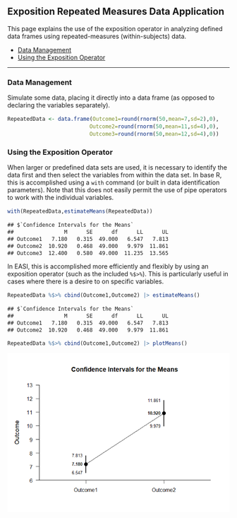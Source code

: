 
## Exposition Repeated Measures Data Application

This page explains the use of the exposition operator in analyzing
defined data frames using repeated-measures (within-subjects) data.

- [Data Management](#data-management)
- [Using the Exposition Operator](#using-the-exposition-operator)

------------------------------------------------------------------------

### Data Management

Simulate some data, placing it directly into a data frame (as opposed to
declaring the variables separately).

``` r
RepeatedData <- data.frame(Outcome1=round(rnorm(50,mean=7,sd=2),0),
                          Outcome2=round(rnorm(50,mean=11,sd=4),0),
                          Outcome3=round(rnorm(50,mean=12,sd=4),0))
```

### Using the Exposition Operator

When larger or predefined data sets are used, it is necessary to
identify the data first and then select the variables from within the
data set. In base R, this is accomplished using a `with` command (or
built in data identification parameters). Note that this does not easily
permit the use of pipe operators to work with the individual variables.

``` r
with(RepeatedData,estimateMeans(RepeatedData))
```

    ## $`Confidence Intervals for the Means`
    ##                M      SE      df      LL      UL
    ## Outcome1   7.180   0.315  49.000   6.547   7.813
    ## Outcome2  10.920   0.468  49.000   9.979  11.861
    ## Outcome3  12.400   0.580  49.000  11.235  13.565

In EASI, this is accomplished more efficiently and flexibly by using an
exposition operator (such as the included `%$>%`). This is particularly
useful in cases where there is a desire to on specific variables.

``` r
RepeatedData %$>% cbind(Outcome1,Outcome2) |> estimateMeans()
```

    ## $`Confidence Intervals for the Means`
    ##                M      SE      df      LL      UL
    ## Outcome1   7.180   0.315  49.000   6.547   7.813
    ## Outcome2  10.920   0.468  49.000   9.979  11.861

``` r
RepeatedData %$>% cbind(Outcome1,Outcome2) |> plotMeans()
```

![](figures/Exposition-Repeated-Basic-1.png)<!-- -->
